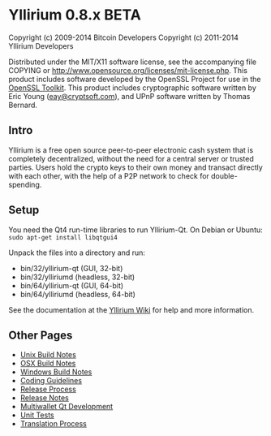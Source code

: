 Yllirium 0.8.x BETA
====================

Copyright (c) 2009-2014 Bitcoin Developers
Copyright (c) 2011-2014 Yllirium Developers

Distributed under the MIT/X11 software license, see the accompanying
file COPYING or http://www.opensource.org/licenses/mit-license.php.
This product includes software developed by the OpenSSL Project for use in the [OpenSSL Toolkit](http://www.openssl.org/). This product includes
cryptographic software written by Eric Young ([eay@cryptsoft.com](mailto:eay@cryptsoft.com)), and UPnP software written by Thomas Bernard.


Intro
---------------------
Yllirium is a free open source peer-to-peer electronic cash system that is
completely decentralized, without the need for a central server or trusted
parties.  Users hold the crypto keys to their own money and transact directly
with each other, with the help of a P2P network to check for double-spending.


Setup
---------------------
You need the Qt4 run-time libraries to run Yllirium-Qt. On Debian or Ubuntu:
	`sudo apt-get install libqtgui4`

Unpack the files into a directory and run:

- bin/32/yllirium-qt (GUI, 32-bit)
- bin/32/ylliriumd (headless, 32-bit)
- bin/64/yllirium-qt (GUI, 64-bit)
- bin/64/ylliriumd (headless, 64-bit)

See the documentation at the [Yllirium Wiki](http://yllirium.info)
for help and more information.


Other Pages
---------------------
- [Unix Build Notes](build-unix.md)
- [OSX Build Notes](build-osx.md)
- [Windows Build Notes](build-msw.md)
- [Coding Guidelines](coding.md)
- [Release Process](release-process.md)
- [Release Notes](release-notes.md)
- [Multiwallet Qt Development](multiwallet-qt.md)
- [Unit Tests](unit-tests.md)
- [Translation Process](translation_process.md)
